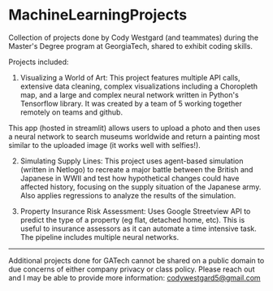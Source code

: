 # MachineLearningProjects
Collection of projects done by Cody Westgard (and teammates) during the Master's Degree program at GeorgiaTech, shared to exhibit coding skills.

Projects included:
1. Visualizing a World of Art:
This project features multiple API calls, extensive data cleaning, complex visualizations including a Choropleth map, and a large and complex neural network written in Python's Tensorflow library. It was created by a team of 5 working together remotely on teams and github.

This app (hosted in streamlit) allows users to upload a photo and then uses a neural network to search museums worldwide and return a painting most similar to the uploaded image (it works well with selfies!). 

2. Simulating Supply Lines:
This project uses agent-based simulation (written in Netlogo) to recreate a major battle between the British and Japanese in WWII and test how hypothetical changes could have affected history, focusing on the supply situation of the Japanese army. Also applies regressions to analyze the results of the simulation.

3. Property Insurance Risk Assessment:
Uses Google Streetview API to predict the type of a property (eg flat, detached home, etc). This is useful to insurance assessors as it can automate a time intensive task. The pipeline includes multiple neural networks.


************************************************************************************************************************************
Additional projects done for GATech cannot be shared on a public domain to due concerns of either company privacy or class policy. Please reach out and I may be able to provide more information: codywestgard5@gmail.com




